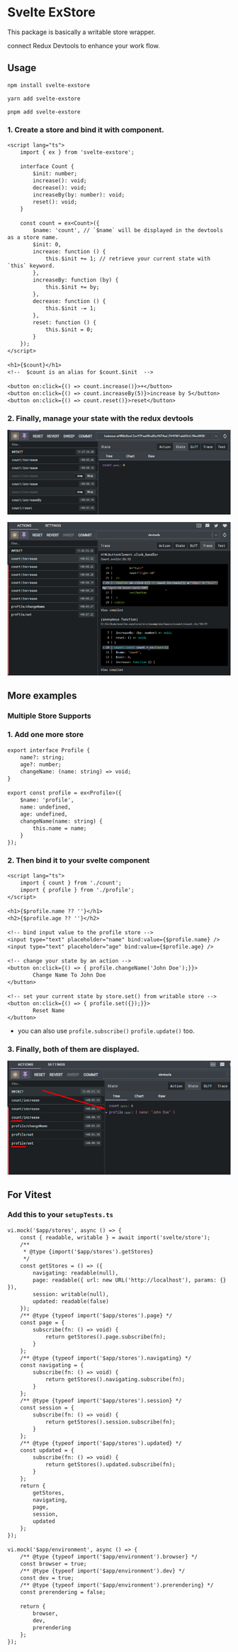 # Svelte ExStore

This package is basically a writable store wrapper.

connect Redux Devtools to enhance your work flow.

## Usage

```tsx
npm install svelte-exstore
```
```tsx
yarn add svelte-exstore
```
```tsx
pnpm add svelte-exstore
```

### 1. Create a store and bind it with component.

```tsx
<script lang="ts">
 	import { ex } from 'svelte-exstore';

	interface Count {
		$init: number;
		increase(): void;
		decrease(): void;
		increaseBy(by: number): void;
		reset(): void;
	}

	const count = ex<Count>({
		$name: 'count', // `$name` will be displayed in the devtools as a store name.
		$init: 0,
		increase: function () {
			this.$init += 1; // retrieve your current state with `this` keyword.
		},
		increaseBy: function (by) {
			this.$init += by;
		},
		decrease: function () {
			this.$init -= 1;
		},
		reset: function () {
			this.$init = 0;
		}
	});
</script>

<h1>{$count}</h1>
<!--  $count is an alias for $count.$init  -->

<button on:click={() => count.increase()}>+</button>
<button on:click={() => count.increaseBy(5)}>increase by 5</button>
<button on:click={() => count.reset()}>reset</button>

```

### 2. Finally, manage your state with the redux devtools

<p align="center">
  <img src="/docs/screenshots/Screenshot_2.png"  title="hover text">
</p>

<p align="center">
  <img src="/docs/screenshots/Screenshot_3.png"  title="hover text">
</p>

## More examples

### Multiple Store Supports

### 1. Add one more store

```tsx
export interface Profile {
	name?: string;
	age?: number;
	changeName: (name: string) => void;
}

export const profile = ex<Profile>({
	$name: 'profile',
	name: undefined,
	age: undefined,
	changeName(name: string) {
		this.name = name;
	}
});
```

### 2. Then bind it to your svelte component

```tsx
<script lang="ts">
	import { count } from './count';
	import { profile } from './profile';
</script>

<h1>{$profile.name ?? ''}</h1>
<h2>{$profile.age ?? ''}</h2>

<!-- bind input value to the profile store -->
<input type="text" placeholder="name" bind:value={$profile.name} />
<input type="text" placeholder="age" bind:value={$profile.age} />

<!-- change your state by an action -->
<button on:click={() => { profile.changeName('John Doe');}}>
		Change Name To John Doe
</button>

<!-- set your current state by store.set() from writable store -->
<button on:click={() => { profile.set({});}}>
		Reset Name
</button>
```

- you can also use `profile.subscribe()` `profile.update()` too.

### 3. Finally, both of them are displayed.

<p align="center">
  <img src="/docs/screenshots/Screenshot_5.png"  title="hover text">
</p>

## For Vitest

### Add this to your `setupTests.ts`

```tsx
vi.mock('$app/stores', async () => {
	const { readable, writable } = await import('svelte/store');
	/**
	 * @type {import('$app/stores').getStores}
	 */
	const getStores = () => ({
		navigating: readable(null),
		page: readable({ url: new URL('http://localhost'), params: {} }),
		session: writable(null),
		updated: readable(false)
	});
	/** @type {typeof import('$app/stores').page} */
	const page = {
		subscribe(fn: () => void) {
			return getStores().page.subscribe(fn);
		}
	};
	/** @type {typeof import('$app/stores').navigating} */
	const navigating = {
		subscribe(fn: () => void) {
			return getStores().navigating.subscribe(fn);
		}
	};
	/** @type {typeof import('$app/stores').session} */
	const session = {
		subscribe(fn: () => void) {
			return getStores().session.subscribe(fn);
		}
	};
	/** @type {typeof import('$app/stores').updated} */
	const updated = {
		subscribe(fn: () => void) {
			return getStores().updated.subscribe(fn);
		}
	};
	return {
		getStores,
		navigating,
		page,
		session,
		updated
	};
});

vi.mock('$app/environment', async () => {
	/** @type {typeof import('$app/environment').browser} */
	const browser = true;
	/** @type {typeof import('$app/environment').dev} */
	const dev = true;
	/** @type {typeof import('$app/environment').prerendering} */
	const prerendering = false;

	return {
		browser,
		dev,
		prerendering
	};
});
```